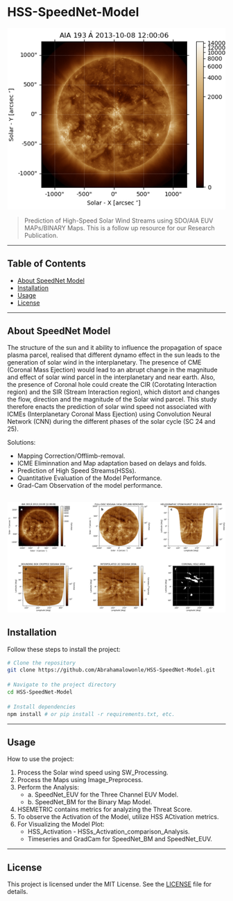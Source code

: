 # HSS-SpeedNet-Model

![Project Banner](./aia_map.png)

> Prediction of High-Speed Solar Wind Streams using SDO/AIA EUV MAPs/BINARY Maps.
This is a follow up resource for our Research Publication.
---

## Table of Contents

- [About SpeedNet Model](#about-SpeedNet-Model)
- [Installation](#installation)
- [Usage](#usage)
- [License](#license)

---

## About SpeedNet Model

The structure of the sun and it ability to influence the propagation of space plasma parcel, realised that different dynamo effect in the sun leads to the generation of solar wind in the interplanetary. The presence of CME (Coronal Mass Ejection) would lead to an abrupt change in the magnitude and effect of solar wind parcel in the interplanetary and near earth. Also, the presence of Coronal hole could create the CIR (Corotating Interaction region) and the SIR (Stream Interaction region), which distort and changes the flow, direction and the magnitude of the Solar wind parcel. This study therefore enacts the prediction of solar wind speed not associated with ICMEs (Interplanetary Coronal Mass Ejection) using Convolution Neural Network (CNN) during the different phases of the solar cycle (SC 24 and 25). 

Solutions:

- Mapping Correction/Offlimb-removal.
- ICME Eliminnation and Map adaptation based on delays and folds.
- Prediction of High Speed Streams(HSSs).
- Quantitative Evaluation of the Model Performance.
- Grad-Cam Observation of the model performance.

![Project Banner](./Image_processes.png)
---

## Installation

Follow these steps to install the project:

```bash
# Clone the repository
git clone https://github.com/Abrahamalowonle/HSS-SpeedNet-Model.git

# Navigate to the project directory
cd HSS-SpeedNet-Model

# Install dependencies
npm install # or pip install -r requirements.txt, etc.

```
---

## Usage

How to use the project:

1. Process the Solar wind speed using SW_Processing.
2. Process the Maps using Image_Preprocess.
3. Perform the Analysis:
    - a. SpeedNet_EUV for the Three Channel EUV Model.
    - b. SpeedNet_BM for the Binary Map Model.
4. HSEMETRIC contains metrics for analyzing the Threat Score.
5. To observe the Activation of the Model, utilize HSS ACtivation metrics.
6. For Visualizing the Model Plot:
    - HSS_Activation - HSSs_Activation_comparison_Analysis.
    - Timeseries and GradCam for SpeedNet_BM and SpeedNet_EUV.
---

## License

This project is licensed under the MIT License. See the [LICENSE](./LICENSE) file for details.
